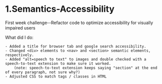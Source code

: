 # 1.Semantics-Accessibility
First week challenge--Refactor code to optimize accessibility for visually impaired users

What did I do:

    - Added a title for browser tab and google search accessibility.
    - Changed <div> elements to <nav> and <section> semantic elements, respectively.
    - Added "alt=speech to text" to images and double checked with a speech-to-text extension to make sure it worked.
        (note: speech-to-text extension keeps saying "section" at the end of every paragraph, not sure why?)
    - Adjusted CSS to match tags / classes in HTML